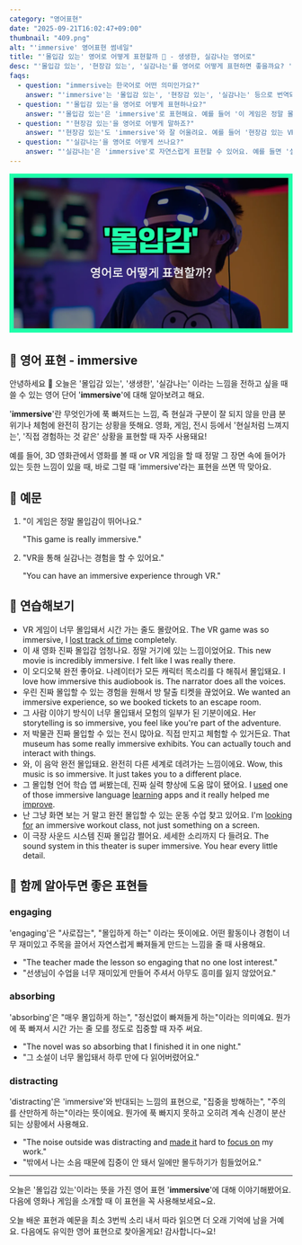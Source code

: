 ```yaml
---
category: "영어표현"
date: "2025-09-21T16:02:47+09:00"
thumbnail: "409.png"
alt: "'immersive' 영어표현 썸네일"
title: "'몰입감 있는' 영어로 어떻게 표현할까 🌊 - 생생한, 실감나는 영어로"
desc: "'몰입감 있는', '현장감 있는', '실감나는'를 영어로 어떻게 표현하면 좋을까요? '이 게임은 정말 몰입감 있어요.', '실감나는 경험이었어요.' 등을 영어로 표현하는 법을 배워봅시다. 다양한 예문을 통해서 연습하고 본인의 표현으로 만들어 보세요."
faqs:
  - question: "immersive는 한국어로 어떤 의미인가요?"
    answer: "'immersive'는 '몰입감 있는', '현장감 있는', '실감나는' 등으로 번역돼요. 실제로 그 상황에 들어간 것처럼 느끼게 하는 뉘앙스가 있어요."
  - question: "'몰입감 있는'을 영어로 어떻게 표현하나요?"
    answer: "'몰입감 있는'은 'immersive'로 표현해요. 예를 들어 '이 게임은 정말 몰입감 있어요.'는 'This game is really immersive.'라고 해요."
  - question: "'현장감 있는'을 영어로 어떻게 말하죠?"
    answer: "'현장감 있는'도 'immersive'와 잘 어울려요. 예를 들어 '현장감 있는 VR 체험'은 'an immersive VR experience'라고 해요."
  - question: "'실감나는'을 영어로 어떻게 쓰나요?"
    answer: "'실감나는'은 'immersive'로 자연스럽게 표현할 수 있어요. 예를 들면 '실감나는 경험이었어요.'는 'It was an immersive experience.'라고 말해요."
---
```


!['immersive' 영어표현](./409.png)

## 🌟 영어 표현 - immersive

안녕하세요 👋 오늘은 '몰입감 있는', '생생한', '실감나는' 이라는 느낌을 전하고 싶을 때 쓸 수 있는 영어 단어 '**immersive**'에 대해 알아보려고 해요.

'**immersive**'란 무엇인가에 푹 빠져드는 느낌, 즉 현실과 구분이 잘 되지 않을 만큼 분위기나 체험에 완전히 잠기는 상황을 뜻해요. 영화, 게임, 전시 등에서 '현실처럼 느껴지는', '직접 경험하는 것 같은' 상황을 표현할 때 자주 사용돼요!

예를 들어, 3D 영화관에서 영화를 볼 때 or VR 게임을 할 때 정말 그 장면 속에 들어가 있는 듯한 느낌이 있을 때, 바로 그럴 때 'immersive'라는 표현을 쓰면 딱 맞아요.

## 📖 예문

1. "이 게임은 정말 몰입감이 뛰어나요."

   "This game is really immersive."

2. "VR을 통해 실감나는 경험을 할 수 있어요."

   "You can have an immersive experience through VR."

## 💬 연습해보기

<ul data-interactive-list>

  <li data-interactive-item>
    <span data-toggler>VR 게임이 너무 몰입돼서 시간 가는 줄도 몰랐어요.</span>
    <span data-answer>The VR game was so immersive, I <a href="/blog/in-english/053.lose-track-of-time/">lost track of time</a> completely.</span>
  </li>

  <li data-interactive-item>
    <span data-toggler>이 새 영화 진짜 몰입감 엄청나요. 정말 거기에 있는 느낌이었어요.</span>
    <span data-answer>This new movie is incredibly immersive. I felt like I was really there.</span>
  </li>

  <li data-interactive-item>
    <span data-toggler>이 오디오북 완전 좋아요. 나레이터가 모든 캐릭터 목소리를 다 해줘서 몰입돼요.</span>
    <span data-answer>I love how immersive this audiobook is. The narrator does all the voices.</span>
  </li>

  <li data-interactive-item>
    <span data-toggler>우린 진짜 몰입할 수 있는 경험을 원해서 방 탈출 티켓을 끊었어요.</span>
    <span data-answer>We wanted an immersive experience, so we booked tickets to an escape room.</span>
  </li>

  <li data-interactive-item>
    <span data-toggler>그 사람 이야기 방식이 너무 몰입돼서 모험의 일부가 된 기분이에요.</span>
    <span data-answer>Her storytelling is so immersive, you feel like you're part of the adventure.</span>
  </li>

  <li data-interactive-item>
    <span data-toggler>저 박물관 진짜 몰입할 수 있는 전시 많아요. 직접 만지고 체험할 수 있거든요.</span>
    <span data-answer>That museum has some really immersive exhibits. You can actually touch and interact with things.</span>
  </li>

  <li data-interactive-item>
    <span data-toggler>와, 이 음악 완전 몰입돼요. 완전히 다른 세계로 데려가는 느낌이에요.</span>
    <span data-answer>Wow, this music is so immersive. It just takes you to a different place.</span>
  </li>

  <li data-interactive-item>
    <span data-toggler>그 몰입형 언어 학습 앱 써봤는데, 진짜 실력 향상에 도움 많이 됐어요.</span>
    <span data-answer>I <a href="/blog/in-english/171.used/">used</a> one of those immersive language <a href="/blog/in-english/245.learn/">learning</a> apps and it really helped me <a href="/blog/in-english/394.improve/">improve</a>.</span>
  </li>

  <li data-interactive-item>
    <span data-toggler>난 그냥 화면 보는 거 말고 완전 몰입할 수 있는 운동 수업 찾고 있어요.</span>
    <span data-answer>I'm <a href="/blog/in-english/173.look-for/">looking for</a> an immersive workout class, not just something on a screen.</span>
  </li>

  <li data-interactive-item>
    <span data-toggler>이 극장 사운드 시스템 진짜 몰입감 쩔어요. 세세한 소리까지 다 들려요.</span>
    <span data-answer>The sound system in this theater is super immersive. You hear every little detail.</span>
  </li>

</ul>

## 🤝 함께 알아두면 좋은 표현들

### engaging

'engaging'은 "사로잡는", "몰입하게 하는" 이라는 뜻이에요. 어떤 활동이나 경험이 너무 재미있고 주목을 끌어서 자연스럽게 빠져들게 만드는 느낌을 줄 때 사용해요.

- "The teacher made the lesson so engaging that no one lost interest."
- "선생님이 수업을 너무 재미있게 만들어 주셔서 아무도 흥미를 잃지 않았어요."

### absorbing

'absorbing'은 "매우 몰입하게 하는", "정신없이 빠져들게 하는"이라는 의미예요. 뭔가에 푹 빠져서 시간 가는 줄 모를 정도로 집중할 때 자주 써요.

- "The novel was so absorbing that I finished it in one night."
- "그 소설이 너무 몰입돼서 하루 만에 다 읽어버렸어요."

### distracting

'distracting'은 'immersive'와 반대되는 느낌의 표현으로, "집중을 방해하는", "주의를 산만하게 하는"이라는 뜻이에요. 뭔가에 푹 빠지지 못하고 오히려 계속 신경이 분산되는 상황에서 사용해요.

- "The noise outside was distracting and [made it](/blog/in-english/244.make-it/) hard to [focus on](/blog/in-english/186.focus-on/) my work."
- "밖에서 나는 소음 때문에 집중이 안 돼서 일에만 몰두하기가 힘들었어요."

---

오늘은 '몰입감 있는'이라는 뜻을 가진 영어 표현 '**immersive**'에 대해 이야기해봤어요. 다음에 영화나 게임을 소개할 때 이 표현을 꼭 사용해보세요~요.

오늘 배운 표현과 예문을 최소 3번씩 소리 내서 따라 읽으면 더 오래 기억에 남을 거예요. 다음에도 유익한 영어 표현으로 찾아올게요! 감사합니다~요!

